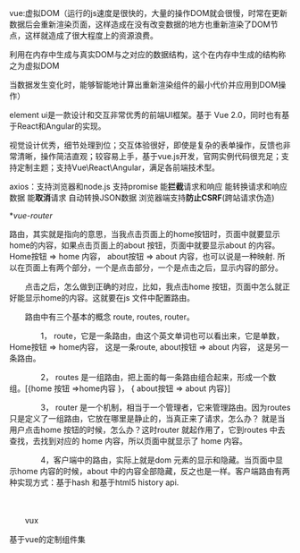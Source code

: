 vue:虚拟DOM（运行的js速度是很快的，大量的操作DOM就会很慢，时常在更新数据后会重新渲染页面，这样造成在没有改变数据的地方也重新渲染了DOM节点，这样就造成了很大程度上的资源浪费。

利用在内存中生成与真实DOM与之对应的数据结构，这个在内存中生成的结构称之为虚拟DOM

当数据发生变化时，能够智能地计算出重新渲染组件的最小代价并应用到DOM操作）

element ui是一款设计和交互非常优秀的前端UI框架。基于 Vue 2.0，同时也有基于React和Angular的实现。

视觉设计优秀，细节处理到位；交互体验很好，即使是复杂的表单操作，反馈也非常清晰，操作简洁直观；较容易上手，基于vue.js开发，官网实例代码很充足；支持定制主题；支持Vue\React\Angular，满足各前端技术型。

axios：支持浏览器和node.js
支持promise
能**拦截**请求和响应
能转换请求和响应数据
能**取消**请求
自动转换JSON数据
浏览器端支持**防止CSRF**(跨站请求伪造)

**vue-router*

路由，其实就是指向的意思，当我点击页面上的home按钮时，页面中就要显示home的内容，如果点击页面上的about 按钮，页面中就要显示about 的内容。Home按钮 => home 内容， about按钮 => about 内容，也可以说是一种映射. 所以在页面上有两个部分，一个是点击部分，一个是点击之后，显示内容的部分。 

　　点击之后，怎么做到正确的对应，比如，我点击home 按钮，页面中怎么就正好能显示home的内容。这就要在js 文件中配置路由。

　　路由中有三个基本的概念 route, routes, router。

　　　　1， route，它是一条路由，由这个英文单词也可以看出来，它是单数， Home按钮 => home内容， 这是一条route,  about按钮 => about 内容， 这是另一条路由。

　　　　2， routes 是一组路由，把上面的每一条路由组合起来，形成一个数组。[{home 按钮 =>home内容 }， { about按钮 => about 内容}]

　　　　3， router 是一个机制，相当于一个管理者，它来管理路由。因为routes 只是定义了一组路由，它放在哪里是静止的，当真正来了请求，怎么办？ 就是当用户点击home 按钮的时候，怎么办？这时router 就起作用了，它到routes 中去查找，去找到对应的 home 内容，所以页面中就显示了 home 内容。

　　　　4，客户端中的路由，实际上就是dom 元素的显示和隐藏。当页面中显示home 内容的时候，about 中的内容全部隐藏，反之也是一样。客户端路由有两种实现方式：基于hash 和基于html5 history api.

　　

　　vux

基于vue的定制组件集